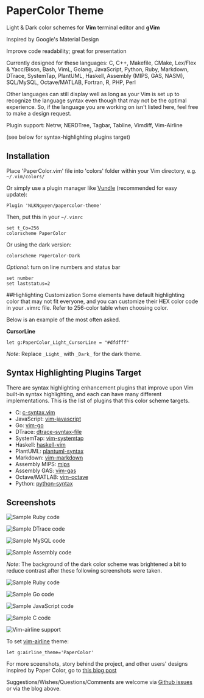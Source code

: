 PaperColor Theme
===================
Light & Dark color schemes for **Vim** terminal editor and **gVim**

Inspired by Google's Material Design

Improve code readability; great for presentation

Currently designed for these languages:  C, C++, Makefile, CMake, Lex/Flex & Yacc/Bison, Bash, VimL, Golang, JavaScript, Python, Ruby, Markdown, DTrace, SystemTap, PlantUML, Haskell, Assembly (MIPS, GAS, NASM), SQL/MySQL, Octave/MATLAB, Fortran, R, PHP, Perl

Other languages can still display well as long as your Vim is set up to recognize the language syntax even though that may not be the optimal experience. So, if the language you are working on isn't listed here, feel free to make a design request.

Plugin support: Netrw, NERDTree, Tagbar, Tabline, Vimdiff, Vim-Airline

(see below for syntax-highlighting plugins target)

## Installation
Place 'PaperColor.vim' file into 'colors' folder within your Vim directory, e.g. `~/.vim/colors/`

Or simply use a plugin manager like [Vundle](https://github.com/gmarik/Vundle.vim) (recommended for easy update):

    Plugin 'NLKNguyen/papercolor-theme'

Then, put this in your `~/.vimrc`

    set t_Co=256
    colorscheme PaperColor

Or using the dark version: 

    colorscheme PaperColor-Dark
    
*Optional*: turn on line numbers and status bar

    set number
    set laststatus=2

##Highlighting Customization
Some elements have default highlighting color that may not fit everyone, and you can customize their HEX color code in your .vimrc file.
Refer to 256-color table when choosing color.

Below is an example of the most often asked.

**CursorLine**

    let g:PaperColor_Light_CursorLine = "#dfdfff"


*Note*: Replace `_Light_` with `_Dark_` for the dark theme.

## Syntax Highlighting Plugins Target
There are syntax highlighting enhancement plugins that improve upon Vim built-in syntax highlighting, and each can have many different implementations. This is the list of plugins that this color scheme targets.

* C: [c-syntax.vim](https://github.com/NLKNguyen/c-syntax.vim)
* JavaScript: [vim-javascript](https://github.com/pangloss/vim-javascript)
* Go: [vim-go](https://github.com/fatih/vim-go)
* DTrace: [dtrace-syntax-file](https://github.com/vim-scripts/dtrace-syntax-file)
* SystemTap: [vim-systemtap](https://github.com/nickhutchinson/vim-systemtap)
* Haskell: [haskell-vim](https://github.com/raichoo/haskell-vim)
* PlantUML: [plantuml-syntax](https://github.com/aklt/plantuml-syntax)
* Markdown: [vim-markdown](https://github.com/plasticboy/vim-markdown)
* Assembly MIPS: [mips](https://github.com/vim-scripts/mips.vim)
* Assembly GAS: [vim-gas](https://github.com/Shirk/vim-gas)
* Octave/MATLAB: [vim-octave](https://github.com/jvirtanen/vim-octave)
* Python: [python-syntax](https://github.com/hdima/python-syntax/)


## Screenshots

![Sample Ruby code](https://nlknguyen.files.wordpress.com/2015/05/ruby1.png)

![Sample DTrace code](https://nlknguyen.files.wordpress.com/2015/05/dtrace1.png)

![Sample MySQL code](https://nlknguyen.files.wordpress.com/2015/05/mysql.png)

![Sample Assembly code](https://nlknguyen.files.wordpress.com/2015/05/asm.png)

*Note*: The background of the dark color scheme was brightened a bit to reduce contrast after these following screenshots were taken.

![Sample Ruby code](https://nlknguyen.files.wordpress.com/2015/05/ruby-dark.png)

![Sample Go code](https://nlknguyen.files.wordpress.com/2015/05/go-dark.png)

![Sample JavaScript code](https://nlknguyen.files.wordpress.com/2015/05/javascript-dark2.png)

![Sample C code](https://nlknguyen.files.wordpress.com/2015/05/c-dark-split.png)

![Vim-airline support](https://nlknguyen.files.wordpress.com/2015/05/gifrecord_2015-05-31_010251.gif)

To set [vim-airline](https://github.com/bling/vim-airline) theme:

    let g:airline_theme='PaperColor'


For more sceenshots, story behind the project, and other users' designs inspired by Paper Color, go to [this blog post](http://nlknguyen.com/2015/05/21/vim-paper-color-theme/)

Suggestions/Wishes/Questions/Comments are welcome via [Github issues](https://github.com/NLKNguyen/papercolor-theme/issues) or via the blog above.
